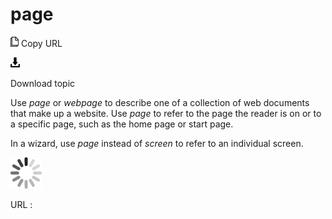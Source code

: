 # page

![Copy URL](media/page/Copy.png)
Copy URL

![Download](media/page/Download.png)

Download topic

Use *page* or *webpage* to describe one of a collection of web documents that make up a website. Use *page* to refer to the page the reader is on or to a specific page, such as the home page or start page.

In a wizard, use *page* instead of *screen* to refer to an individual screen.

![In progress](media/page/activity-large.gif)

URL :

